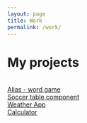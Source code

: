 ```yaml
---
layout: page
title: Work
permalink: /work/
---
```


<div class="text-center">
<h1 class="title">My projects</h1>
</div>
<br>

<div class="col-sm-12 project">
  <a href="alias">
    <div class="project-item">
      <div class="project-title">
        Alias - word game
      </div>
      <div class="project-img" style="background-image: url('/img/portfolio/alias/alias-1.png'); background-position: top;">
      </div>
    </div>
  </a>
</div>

<div class="col-sm-12 col-md-6 project">
  <a href="soccer-table">
    <div class="project-item">
      <div class="project-title">
        Soccer table component
      </div>
      <div class="project-img" style="background-image: url('/img/portfolio/soccer-table.png'); background-position: top;">
      </div>
    </div>
  </a>
</div>

<div class="col-sm-12 col-md-6 project">
  <a href="weather">
    <div class="project-item">
      <div class="project-title">
        Weather App
      </div>
      <div class="project-img" style="background-image: url('/img/portfolio/weather.png'); background-position: top;">
      </div>
    </div>
  </a>
</div>

<div class="col-sm-12 project">
  <a href="calculator">
    <div class="project-item">
      <div class="project-title">
        Calculator
      </div>
      <div class="project-img" style="background-image: url('/img/portfolio/calc-header.png'); background-position: top;">
      </div>
    </div>
  </a>
</div>
